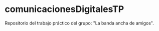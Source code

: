 # comunicacionesDigitalesTP
Repositorio del trabajo práctico del grupo: "La banda ancha de amigos".
